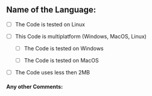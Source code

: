 ## Name of the Language:

- [ ] The Code is tested on Linux
  
- [ ] This Code is multiplatform (Windows, MacOS, Linux)
  
  - [ ] The Code is tested on Windows
    
  - [ ] The Code is tested on MacOS
    
- [ ] The Code uses less then 2MB
  
#### Any other Comments:
